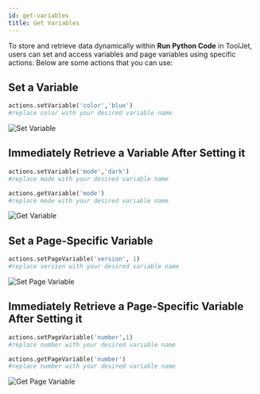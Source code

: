 ```yaml
---
id: get-variables
title: Get Variables
---
```


To store and retrieve data dynamically within **Run Python Code** in ToolJet, users can set and access variables and page variables using specific actions. Below are some actions that you can use:

## Set a Variable

```py
actions.setVariable('color','blue')
#replace color with your desired variable name
```

<img className="screenshot-full" src="/img/datasource-reference/custom-python/set-variable.png" alt="Set Variable" />

## Immediately Retrieve a Variable After Setting it

```py
actions.setVariable('mode','dark')
#replace mode with your desired variable name

actions.getVariable('mode')
#replace mode with your desired variable name
```
<img className="screenshot-full" src="/img/datasource-reference/custom-python/get-variable.png" alt="Get Variable" />

## Set a Page-Specific Variable

```py
actions.setPageVariable('version', 1)
#replace version with your desired variable name
```

<img className="screenshot-full" src="/img/datasource-reference/custom-python/set-page-var.png" alt="Set Page Variable" />

## Immediately Retrieve a Page-Specific Variable After Setting it

```py
actions.setPageVariable('number',1)
#replace number with your desired variable name

actions.getPageVariable('number')
#replace number with your desired variable name
```

<img className="screenshot-full" src="/img/datasource-reference/custom-python/get-page-var.png" alt="Get Page Variable" />